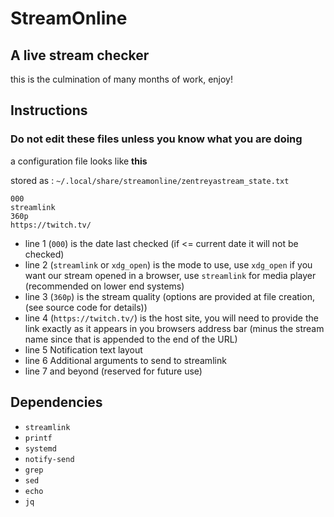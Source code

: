 # StreamOnline

## A live stream checker

this is the culmination of many months of work, enjoy!

## Instructions

### Do not edit these files unless you know what you are doing

a configuration file looks like **this**

stored as : `~/.local/share/streamonline/zentreyastream_state.txt`

```
000
streamlink
360p
https://twitch.tv/

```

* line 1 (`000`) is the date last checked (if <= current date it will not be checked)
* line 2 (`streamlink` or `xdg_open`) is the mode to use, use `xdg_open` if you want our stream opened in a browser, use `streamlink` for media player (recommended on lower end systems)
* line 3 (`360p`) is the stream quality (options are provided at file creation, (see source code for details))
* line 4 (`https://twitch.tv/`) is the host site, you will need to provide the link exactly as it appears in you browsers address bar (minus the stream name since that is appended to the end of the URL)
* line 5 Notification text layout
* line 6 Additional arguments to send to streamlink
* line 7 and beyond (reserved for future use)

## Dependencies

* `streamlink`
* `printf`
* `systemd`
* `notify-send`
* `grep`
* `sed`
* `echo`
* `jq`